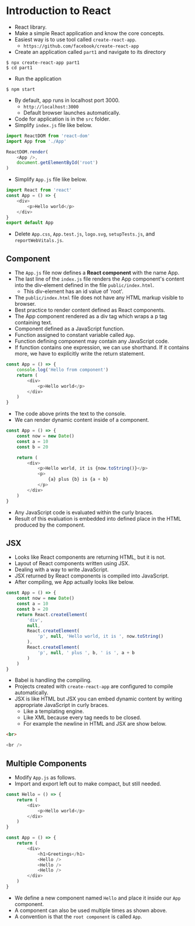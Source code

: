 # Introduction to React
- React library.
- Make a simple React application and know the core concepts.
- Easiest way is to use tool called `create-react-app`.
    - `https://github.com/facebook/create-react-app`
- Create an application called `part1` and navigate to its directory

```
$ npx create-react-app part1
$ cd part1
```
- Run the application
```
$ npm start
```
- By default, app runs in localhost port 3000.
    - `http://localhost:3000`
    - Default browser launches automatically.
- Code for application is in the `src` folder.
- Simplify `index.js` file like below.
```javascript
import ReactDOM from 'react-dom'
import App from './App'

ReactDOM.render(
    <App />,
    document.getElementById('root')
)
```
- Simplify `App.js` file like below.
```javascript
import React from 'react'
const App = () => {
    <div>
        <p>Hello world</p>
    </div>
}
export default App
```
- Delete `App.css`, `App.test.js`, `logo.svg`, `setupTests.js`, and `reportWebVitals.js`.

## Component
- The `App.js` file now defines a **React component** with the name App.
- The last line of the `index.js` file renders the App component's content into the div-element defined in the file `public/index.html`.
    - This div-element has an id value of 'root'.
- The `public/index.html` file does not have any HTML markup visible to browser.
- Best practice to render content defined as React components.
- The App component rendered as a div tag which wraps a p tag containing text.
- Component defined as a JavaScript function.
- Function assigned to constant variable called `App`.
- Function defining component may contain any JavaScript code.
- If function contains one expression, we can use shorthand. If it contains more, we have to explicitly write the return statement.
```javascript
const App = () => {
    console.log('Hello from component')
    return (
        <div>
            <p>Hello world</p>
        </div>
    )
}
```
- The code above prints the text to the console.
- We can render dynamic content inside of a component.
```javascript
const App = () => {
    const now = new Date()
    const a = 10
    const b = 20

    return (
        <div>
            <p>Hello world, it is {now.toString()}</p>
            <p>
                {a} plus {b} is {a + b}
            </p>
        </div>
    )
}
```
- Any JavaScript code is evaluated within the curly braces.
- Result of this evaluation is embedded into defined place in the HTML produced by the component.

## JSX
- Looks like React components are returning HTML, but it is not.
- Layout of React components written using JSX.
- Dealing with a way to write JavaScript.
- JSX returned by React components is compiled into JavaScript.
- After compiling, we App actually looks like below.
```javascript
const App = () => {
    const now = new Date()
    const a = 10
    const b = 20
    return React.createElement(
        'div',
        null,
        React.createElement(
            'p', null, 'Hello world, it is ', now.toString()
        ),
        React.createElement(
            'p', null, ' plus ', b, ' is ', a + b
        )
    )
}
```
- Babel is handling the compiling.
- Projects created with `create-react-app` are configured to compile automatically.
- JSX is like HTML but JSX you can embed dynamic content by writing appropriate JavaScript in curly braces.
    - Like a templating engine.
    - Like XML because every tag needs to be closed.
    - For example the newline in HTML and JSX are show below.
```html
<br>
```
```javascript
<br />
```

## Multiple Components
- Modify `App.js` as follows.
- Import and export left out to make compact, but still needed.
```javascript
const Hello = () => {
    return (
        <div>
            <p>Hello world</p>
        </div>
    )
}

const App = () => {
    return (
        <div>
            <h1>Greetings</h1>
            <Hello />
            <Hello />
            <Hello />
        </div>
    )
}
```
- We define a new component named `Hello` and place it inside our `App` component.
- A component can also be used multiple times as shown above.
- A convention is that the `root component` is called `App`.